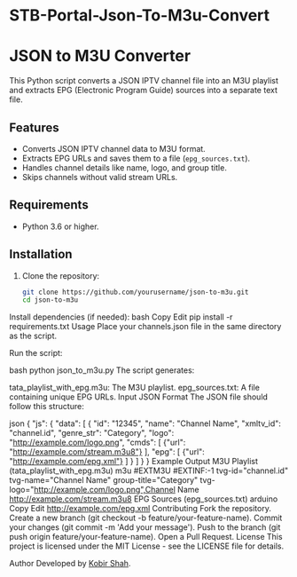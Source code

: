 # STB-Portal-Json-To-M3u-Convert
# JSON to M3U Converter

This Python script converts a JSON IPTV channel file into an M3U playlist and extracts EPG (Electronic Program Guide) sources into a separate text file.

## Features

- Converts JSON IPTV channel data to M3U format.
- Extracts EPG URLs and saves them to a file (`epg_sources.txt`).
- Handles channel details like name, logo, and group title.
- Skips channels without valid stream URLs.

## Requirements

- Python 3.6 or higher.

## Installation

1. Clone the repository:
   ```bash
   git clone https://github.com/yourusername/json-to-m3u.git
   cd json-to-m3u


Install dependencies (if needed):
bash
Copy
Edit
pip install -r requirements.txt
Usage
Place your channels.json file in the same directory as the script.

Run the script:

bash
python json_to_m3u.py
The script generates:

tata_playlist_with_epg.m3u: The M3U playlist.
epg_sources.txt: A file containing unique EPG URLs.
Input JSON Format
The JSON file should follow this structure:

json
{
    "js": {
        "data": [
            {
                "id": "12345",
                "name": "Channel Name",
                "xmltv_id": "channel.id",
                "genre_str": "Category",
                "logo": "http://example.com/logo.png",
                "cmds": [
                    {"url": "http://example.com/stream.m3u8"}
                ],
                "epg": [
                    {"url": "http://example.com/epg.xml"}
                ]
            }
        ]
    }
}
Example Output
M3U Playlist (tata_playlist_with_epg.m3u)
m3u
#EXTM3U
#EXTINF:-1 tvg-id="channel.id" tvg-name="Channel Name" group-title="Category" tvg-logo="http://example.com/logo.png",Channel Name
http://example.com/stream.m3u8
EPG Sources (epg_sources.txt)
arduino
Copy
Edit
http://example.com/epg.xml
Contributing
Fork the repository.
Create a new branch (git checkout -b feature/your-feature-name).
Commit your changes (git commit -m 'Add your message').
Push to the branch (git push origin feature/your-feature-name).
Open a Pull Request.
License
This project is licensed under the MIT License - see the LICENSE file for details.

Author
Developed by [Kobir Shah](https://github.com/MohammadKobirShah).
